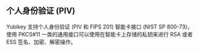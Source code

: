 ## 个人身份验证 (PIV)

Yubikey 支持个人身份验证 (PIV 和 FIPS 201) 智能卡接口 (NIST SP 800-73)，使用 PKCS#11 一类的通用接口可以使用在智能卡上存储的私钥来进行 RSA 或者 ESS 签名、加密、解密操作。